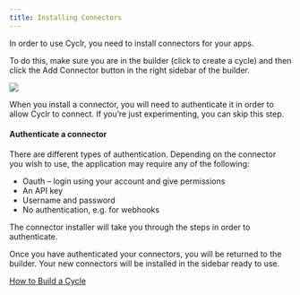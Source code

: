 ```yaml
---
title: Installing Connectors
---
```


In order to use Cyclr, you need to install connectors for your apps.

To do this, make sure you are in the builder (click to create a cycle) and then click the Add Connector button in the right sidebar of the builder.

![](./images/add-connector.gif)

When you install a connector, you will need to authenticate it in order to allow Cyclr to connect. If you’re just experimenting, you can skip this step.

#### Authenticate a connector

There are different types of authentication. Depending on the connector you wish to use, the application may require any of the following:

*   Oauth – login using your account and give permissions
*   An API key
*   Username and password
*   No authentication, e.g. for webhooks

The connector installer will take you through the steps in order to authenticate.

Once you have authenticated your connectors, you will be returned to the builder. Your new connectors will be installed in the sidebar ready to use.

[How to Build a Cycle](./building-a-cycle)